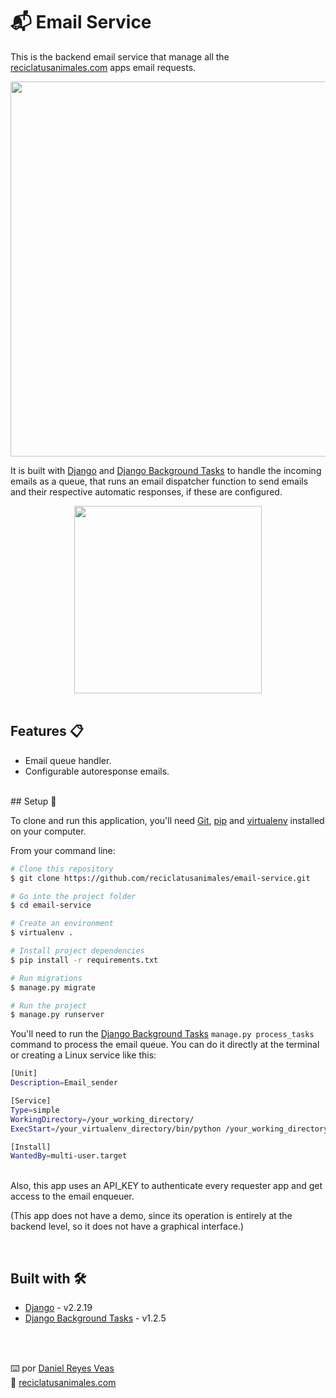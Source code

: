 # 📬 Email Service
This is the backend email service that manage all the [reciclatusanimales.com](https://reciclatusanimales.com) apps email requests.

<div align="center"><img src="https://resources.reciclatusanimales.com/image/email-service.png" width=600></div>

It is built with [Django](https://www.djangoproject.com/) and [Django Background Tasks](https://django-background-tasks.readthedocs.io/) to handle the incoming emails as a queue, that runs an email dispatcher function to send emails and their respective automatic responses, if these are configured.
<br />

<div align="center"><img src="https://resources.reciclatusanimales.com/gif/email-service.gif" width=300></div>

<br />

## Features 📋
* Email queue handler.
* Configurable autoresponse emails.

<br/>
## Setup 🚀

To clone and run this application, you'll need [Git](https://git-scm.com), [pip](https://pip.pypa.io/) and [virtualenv](https://virtualenv.pypa.io/) installed on your computer. 

From your command line:

```bash
# Clone this repository
$ git clone https://github.com/reciclatusanimales/email-service.git

# Go into the project folder
$ cd email-service

# Create an environment
$ virtualenv .

# Install project dependencies
$ pip install -r requirements.txt

# Run migrations
$ manage.py migrate

# Run the project
$ manage.py runserver
```

You'll need to run the [Django Background Tasks](https://django-background-tasks.readthedocs.io/) ```manage.py process_tasks``` command to process the email queue. You can do it directly at the terminal or creating a Linux service like this:

```bash
[Unit]
Description=Email_sender

[Service]
Type=simple
WorkingDirectory=/your_working_directory/
ExecStart=/your_virtualenv_directory/bin/python /your_working_directory/manage.py process_tasks

[Install]
WantedBy=multi-user.target
```
<br />
Also, this app uses an API_KEY to authenticate every requester app and get access to the email enqueuer.

(This app does not have a demo, since its operation is entirely at the backend level, so it does not have a graphical interface.)

<br />

## Built with 🛠️
* [Django](https://www.djangoproject.com/) - v2.2.19
* [Django Background Tasks](https://django-background-tasks.readthedocs.io/) - v1.2.5




<br />
<br />

⌨️ por [Daniel Reyes Veas](https://github.com/danielreyesveas)
<br />
💾 [reciclatusanimales.com](https://reciclatusanimales.com)

<br />